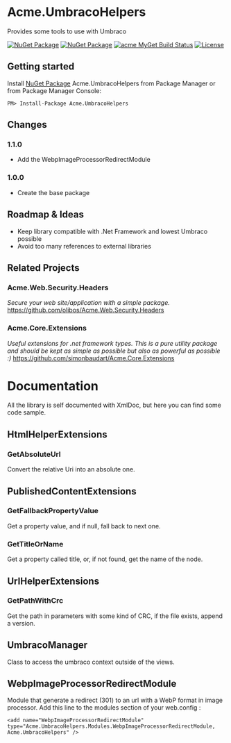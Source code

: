 

# Acme.UmbracoHelpers
Provides some tools to use with Umbraco

[![NuGet Package](https://img.shields.io/nuget/v/Acme.UmbracoHelpers.svg)](https://www.nuget.org/packages/Acme.UmbracoHelpers/) [![NuGet Package](https://img.shields.io/nuget/dt/Acme.UmbracoHelpers.svg)](https://www.nuget.org/packages/Acme.UmbracoHelpers/) [![acme MyGet Build Status](https://www.myget.org/BuildSource/Badge/acme-dev?identifier=6d29a383-caa8-4871-9a1f-2a480ac56232)](https://www.myget.org/) [![License](https://img.shields.io/badge/license-LGPL--3.0-blue.svg)](LICENSE) 

## Getting started
Install [NuGet Package](https://www.nuget.org/packages/Acme.UmbracoHelpers/) Acme.UmbracoHelpers from Package Manager or from Package Manager Console:
```
PM> Install-Package Acme.UmbracoHelpers
```

## Changes
### 1.1.0
* Add the WebpImageProcessorRedirectModule
### 1.0.0
* Create the base package

## Roadmap & Ideas
* Keep library compatible with .Net Framework and lowest Umbraco possible
* Avoid too many references to external libraries 

## Related Projects
### Acme.Web.Security.Headers
*Secure your web site/application with a simple package.*
https://github.com/olibos/Acme.Web.Security.Headers

### Acme.Core.Extensions
*Useful extensions for .net framework types. This is a pure utility package and should be kept as simple as possible but also as powerful as possible :)*
https://github.com/simonbaudart/Acme.Core.Extensions

# Documentation
All the library is self documented with XmlDoc, but here you can find some code sample.

## HtmlHelperExtensions
### GetAbsoluteUrl
Convert the relative Uri into an absolute one.
## PublishedContentExtensions
### GetFallbackPropertyValue
Get a property value, and if null, fall back to next one.
### GetTitleOrName
Get a property called title, or, if not found, get the name of the node.
## UrlHelperExtensions
### GetPathWithCrc
Get the path in parameters with some kind of CRC, if the file exists, append a version.
## UmbracoManager
Class to access the umbraco context outside of the views.
## WebpImageProcessorRedirectModule
Module that generate a redirect (301) to an url with a WebP format in image processor.
Add this line to the modules section of your web.config : 

    <add name="WebpImageProcessorRedirectModule" type="Acme.UmbracoHelpers.Modules.WebpImageProcessorRedirectModule, Acme.UmbracoHelpers" />
